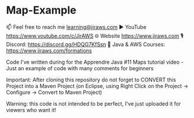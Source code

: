 # Map-Example

📫 Feel free to reach me learning@jiraws.com
▶️ YouTube https://www.youtube.com/c/JirAWS
🌐 Website https://www.jiraws.com
🎙️ Discord: https://discord.gg/HDQG7KfSsn
📔 Java & AWS Courses: https://www.jiraws.com/formations

Code I've written during for the Apprendre Java #11 Maps tutorial video - Just an example of code with many comments for beginners

Important: After cloning this repository do not forget to CONVERT this Project into a Maven Project (on Eclipse, using Right Click on the Project -> Configure -> Convert to Maven Project)

Warning: this code is not intended to be perfect, I've just uploaded it for viewers who want it! 
